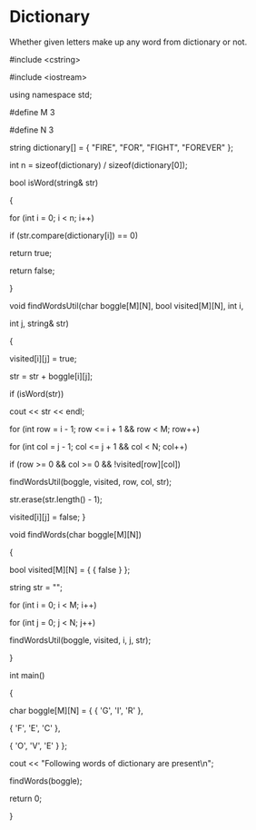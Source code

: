 # Dictionary
Whether given letters make up any word from dictionary or not.



#include &lt;cstring&gt;

#include &lt;iostream&gt;

using namespace std;


#define M 3

#define N 3

string dictionary[] = { &quot;FIRE&quot;, &quot;FOR&quot;, &quot;FIGHT&quot;, &quot;FOREVER&quot; };

int n = sizeof(dictionary) / sizeof(dictionary[0]);

bool isWord(string&amp; str)

{

for (int i = 0; i &lt; n; i++)

if (str.compare(dictionary[i]) == 0)

return true;

return false;

}

void findWordsUtil(char boggle[M][N], bool visited[M][N], int i,

int j, string&amp; str)

{

visited[i][j] = true;

str = str + boggle[i][j];

if (isWord(str))

cout &lt;&lt; str &lt;&lt; endl;

for (int row = i - 1; row &lt;= i + 1 &amp;&amp; row &lt; M; row++)

for (int col = j - 1; col &lt;= j + 1 &amp;&amp; col &lt; N; col++)


if (row &gt;= 0 &amp;&amp; col &gt;= 0 &amp;&amp; !visited[row][col])

findWordsUtil(boggle, visited, row, col, str);

str.erase(str.length() - 1);

visited[i][j] = false;
}

void findWords(char boggle[M][N])

{

bool visited[M][N] = { { false } };

string str = &quot;&quot;;

for (int i = 0; i &lt; M; i++)

for (int j = 0; j &lt; N; j++)

findWordsUtil(boggle, visited, i, j, str);

}

int main()

{

char boggle[M][N] = { { &#39;G&#39;, &#39;I&#39;, &#39;R&#39; },

{ &#39;F&#39;, &#39;E&#39;, &#39;C&#39; },

{ &#39;O&#39;, &#39;V&#39;, &#39;E&#39; } };

cout &lt;&lt; &quot;Following words of dictionary are present\n&quot;;

findWords(boggle);

return 0;

}
